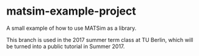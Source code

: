 # matsim-example-project

A small example of how to use MATSim as a library.

This branch is used in the 2017 summer term class at TU Berlin, which will be turned into a public tutorial in Summer 2017.
